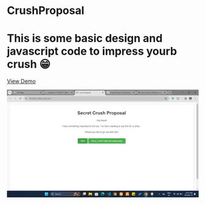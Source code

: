 # CrushProposal

# This is some basic design and javascript code to impress yourb crush 😁

[View Demo](https://kunjanthakor.github.io/CrushProposal/)

![demo ss ](<./Screenshot%20(150).png> "demo scrinshot")
